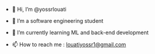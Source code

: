 - 👋 Hi, I’m @yossrlouati
- 👀 I’m a software engineering student
- 🌱 I’m currently learning ML and back-end development

- 📫 How to reach me : louatiyossr1@gmail.com

<!---
yossrlouati/yossrlouati is a ✨ special ✨ repository because its `README.md` (this file) appears on your GitHub profile.
You can click the Preview link to take a look at your changes.
--->
